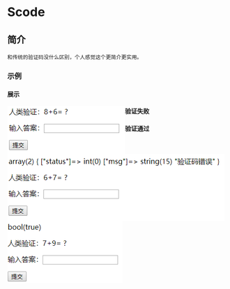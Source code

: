 # Scode

## 简介

```
和传统的验证码没什么区别，个人感觉这个更简介更实用。
```

### 示例
#### 展示

<img src="images/demo.png" align="left"/>

#### 验证失败

<img src="images/false.png" align="left"/>

#### 验证通过

<img src="images/true.png" align="left"/>
